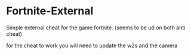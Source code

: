 # Fortnite-External
Simple external cheat for the game fortnite. (seems to be ud on both anti cheat)

for the cheat to work you will need to update the w2s and the camera


